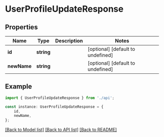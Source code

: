 # UserProfileUpdateResponse


## Properties

Name | Type | Description | Notes
------------ | ------------- | ------------- | -------------
**id** | **string** |  | [optional] [default to undefined]
**newName** | **string** |  | [optional] [default to undefined]

## Example

```typescript
import { UserProfileUpdateResponse } from './api';

const instance: UserProfileUpdateResponse = {
    id,
    newName,
};
```

[[Back to Model list]](../README.md#documentation-for-models) [[Back to API list]](../README.md#documentation-for-api-endpoints) [[Back to README]](../README.md)
